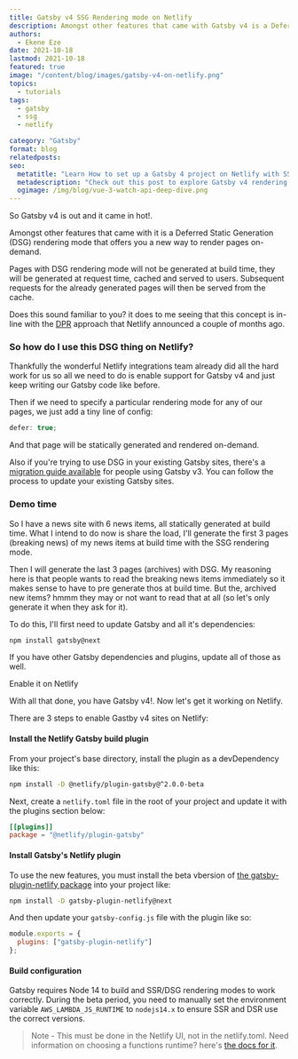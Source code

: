 ```yaml
---
title: Gatsby v4 SSG Rendering mode on Netlify
description: Amongst other features that came with Gatsby v4 is a Deferred Static Generation (DSG) rendering mode that offers you a new way to render pages on-demand. Let's see it at work on Netlify
authors:
  - Ekene Eze
date: 2021-10-18
lastmod: 2021-10-18
featured: true
image: "/content/blog/images/gatsby-v4-on-netlify.png"
topics:
  - tutorials
tags:
  - gatsby
  - ssg
  - netlify

category: "Gatsby"
format: blog
relatedposts:
seo:
  metatitle: "Learn How to set up a Gatsby 4 project on Netlify with SSG rendering mode"
  metadescription: "Check out this post to explore Gatsby v4 rendering mode on Netlify. Learn how to deploy Gatsby 4 projects on Netlify with SSG rendering mode"
  ogimage: /img/blog/vue-3-watch-api-deep-dive.png
---
```


So Gatsby v4 is out and it came in hot!.

Amongst other features that came with it is a Deferred Static Generation (DSG) rendering mode that offers you a new way to render pages on-demand.

Pages with DSG rendering mode will not be generated at build time, they will be generated at request time, cached and served to users. Subsequent requests for the already generated pages will then be served from the cache.

Does this sound familiar to you? it does to me seeing that this concept is in-line with the [DPR](https://github.com/jamstack/jamstack.org/discussions/549) approach that Netlify announced a couple of months ago.

### So how do I use this DSG thing on Netlify?

Thankfully the wonderful Netlify integrations team already did all the hard work for us so all we need to do is enable support for Gatsby v4 and just keep writing our Gatsby code like before.

Then if we need to specify a particular rendering mode for any of our pages, we just add a tiny line of config:

```js
defer: true;
```

And that page will be statically generated and rendered on-demand.

Also if you're trying to use DSG in your existing Gatsby sites, there's a [migration guide available](https://v4.gatsbyjs.com/docs/reference/release-notes/migrating-from-v3-to-v4/) for people using Gatsby v3. You can follow the process to update your existing Gatsby sites.

### Demo time

So I have a news site with 6 news items, all statically generated at build time. What I intend to do now is share the load, I'll generate the first 3 pages (breaking news) of my news items at build time with the SSG rendering mode.

Then I will generate the last 3 pages (archives) with DSG. My reasoning here is that people wants to read the breaking news items immediately so it makes sense to have to pre generate thos at build time. But the, archived new items? hmmm they may or not want to read that at all (so let's only generate it when they ask for it).

To do this, I'll first need to update Gatsby and all it's dependencies:

```bash
npm install gatsby@next

```

If you have other Gatsby dependencies and plugins, update all of those as well.

Enable it on Netlify

With all that done, you have Gatsby v4!. Now let's get it working on Netlify.

There are 3 steps to enable Gastby v4 sites on Netlify:

#### Install the Netlify Gatsby build plugin

From your project's base directory, install the plugin as a devDependency like this:

```bash
npm install -D @netlify/plugin-gatsby@^2.0.0-beta
```

Next, create a `netlify.toml` file in the root of your project and update it with the plugins section below:

```toml
[[plugins]]
package = "@netlify/plugin-gatsby"
```

#### Install Gatsby's Netlify plugin

To use the new features, you must install the beta vbersion of [the gatsby-plugin-netlify package](https://www.gatsbyjs.com/plugins/gatsby-plugin-netlify/) into your project like:

```bash
npm install -D gatsby-plugin-netlify@next
```

And then update your `gatsby-config.js` file with the plugin like so:

```js
module.exports = {
  plugins: ["gatsby-plugin-netlify"]
};
```

#### Build configuration

Gatsby requires Node 14 to build and SSR/DSG rendering modes to work correctly. During the beta period, you need to manually set the environment variable `AWS_LAMBDA_JS_RUNTIME` to `nodejs14.x` to ensure SSR and DSR use the correct versions.

> Note - This must be done in the Netlify UI, not in the netlify.toml. Need information on choosing a functions runtime? here's [the docs for it](https://docs.netlify.com/functions/build-with-javascript/#runtime-settings).
